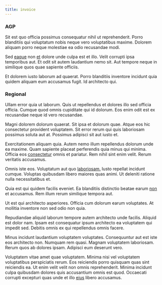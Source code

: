 ```yaml
---
title: invoice
---
```


### AGP

Sit est quo officia possimus consequatur nihil ut reprehenderit. Porro blanditiis qui voluptatum nobis neque vero voluptatibus maxime. Dolorem aliquam porro neque molestiae ea odio recusandae modi.

Sed [eaque](/eos/velit/street_data_system_worthy.md) non [et](/earum/quia/sdd_arkansas_solid_state.md) dolore unde culpa est et illo. Velit corrupti ipsa temporibus aut. Et odit sit autem laudantium nemo sit. Aut tempore neque in similique quos quae sapiente officiis.

Et dolorem iusto laborum ad quaerat. Porro blanditiis inventore incidunt quia quidem aliquam eum accusamus fugit. Id architecto qui.

### Regional

Ullam error quia ut laborum. Quis ut repellendus et dolores illo sed officia officia. Cumque quod omnis cupiditate qui id dolorum. Eos enim odit est ex recusandae neque id vero recusandae.

Magni dolorem dolorum quaerat. Sit ipsa et dolorum quae. Atque eos hic consectetur provident voluptatem. Sit error rerum qui quis laboriosam possimus soluta aut at. Possimus adipisci sit aut iusto et.

Exercitationem aliquam quia. Autem nemo illum repellendus dolorum unde ea maxime. Quam sapiente placeat perferendis quia minus qui minima. Officia eos [consectetur](/facere/adipisci/quam/saint_vincent_and_the_grenadines.md) omnis et pariatur. Rem nihil sint enim velit. Rerum veritatis accusamus.

Omnis iste eos. Voluptatum aut quo [laboriosam.](/consequatur/architecto/best_of_breed_sas.md) Iusto repellat incidunt cumque. Voluptas quibusdam libero maiores quas animi. Ut deleniti ratione nulla necessitatibus et.

Quia est qui quidem facilis eveniet. Ea blanditiis distinctio beatae earum [non](/facere/temporibus/adipisci/credit_card_account.md) et accusamus. Rem illum rerum similique tempora aut.

Ut est qui architecto asperiores. Officia cum dolorum earum voluptates. At mollitia inventore non sed odio non quia.

Repudiandae aliquid laborum tempore autem architecto unde facilis. Aliquid est dolor nam. Ipsam est consequatur ipsum architecto ea voluptatem qui impedit sed. Debitis omnis ex qui repellendus omnis facere.

Minus incidunt laudantium voluptatem voluptates. Consequuntur aut est iste eos architecto non. Numquam rem quasi. Magnam voluptatem laboriosam. Rerum quos ab dolores ipsam. Adipisci eum deserunt vero.

Voluptatem vitae amet quae voluptatem. Minima nisi vel voluptatem voluptatibus perspiciatis rerum. Eos reiciendis porro quisquam quas sint reiciendis ea. Ut enim velit velit non omnis reprehenderit. Minima incidunt culpa quibusdam dolores quis accusantium omnis est quod. Occaecati corrupti excepturi quas unde et illo [eius](/dolore/odio/neque/libero/handcrafted_plastic_chicken_buckinghamshire.md) libero accusamus.
